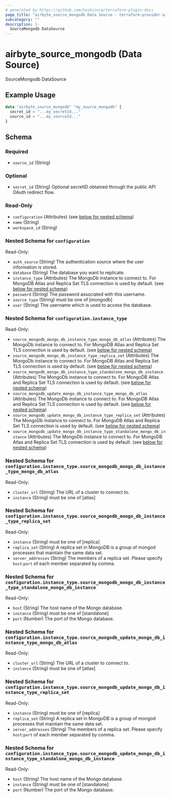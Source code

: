 ```yaml
---
# generated by https://github.com/hashicorp/terraform-plugin-docs
page_title: "airbyte_source_mongodb Data Source - terraform-provider-airbyte"
subcategory: ""
description: |-
  SourceMongodb DataSource
---
```


# airbyte_source_mongodb (Data Source)

SourceMongodb DataSource

## Example Usage

```terraform
data "airbyte_source_mongodb" "my_source_mongodb" {
  secret_id = "...my_secretId..."
  source_id = "...my_sourceId..."
}
```

<!-- schema generated by tfplugindocs -->
## Schema

### Required

- `source_id` (String)

### Optional

- `secret_id` (String) Optional secretID obtained through the public API OAuth redirect flow.

### Read-Only

- `configuration` (Attributes) (see [below for nested schema](#nestedatt--configuration))
- `name` (String)
- `workspace_id` (String)

<a id="nestedatt--configuration"></a>
### Nested Schema for `configuration`

Read-Only:

- `auth_source` (String) The authentication source where the user information is stored.
- `database` (String) The database you want to replicate.
- `instance_type` (Attributes) The MongoDb instance to connect to. For MongoDB Atlas and Replica Set TLS connection is used by default. (see [below for nested schema](#nestedatt--configuration--instance_type))
- `password` (String) The password associated with this username.
- `source_type` (String) must be one of [mongodb]
- `user` (String) The username which is used to access the database.

<a id="nestedatt--configuration--instance_type"></a>
### Nested Schema for `configuration.instance_type`

Read-Only:

- `source_mongodb_mongo_db_instance_type_mongo_db_atlas` (Attributes) The MongoDb instance to connect to. For MongoDB Atlas and Replica Set TLS connection is used by default. (see [below for nested schema](#nestedatt--configuration--instance_type--source_mongodb_mongo_db_instance_type_mongo_db_atlas))
- `source_mongodb_mongo_db_instance_type_replica_set` (Attributes) The MongoDb instance to connect to. For MongoDB Atlas and Replica Set TLS connection is used by default. (see [below for nested schema](#nestedatt--configuration--instance_type--source_mongodb_mongo_db_instance_type_replica_set))
- `source_mongodb_mongo_db_instance_type_standalone_mongo_db_instance` (Attributes) The MongoDb instance to connect to. For MongoDB Atlas and Replica Set TLS connection is used by default. (see [below for nested schema](#nestedatt--configuration--instance_type--source_mongodb_mongo_db_instance_type_standalone_mongo_db_instance))
- `source_mongodb_update_mongo_db_instance_type_mongo_db_atlas` (Attributes) The MongoDb instance to connect to. For MongoDB Atlas and Replica Set TLS connection is used by default. (see [below for nested schema](#nestedatt--configuration--instance_type--source_mongodb_update_mongo_db_instance_type_mongo_db_atlas))
- `source_mongodb_update_mongo_db_instance_type_replica_set` (Attributes) The MongoDb instance to connect to. For MongoDB Atlas and Replica Set TLS connection is used by default. (see [below for nested schema](#nestedatt--configuration--instance_type--source_mongodb_update_mongo_db_instance_type_replica_set))
- `source_mongodb_update_mongo_db_instance_type_standalone_mongo_db_instance` (Attributes) The MongoDb instance to connect to. For MongoDB Atlas and Replica Set TLS connection is used by default. (see [below for nested schema](#nestedatt--configuration--instance_type--source_mongodb_update_mongo_db_instance_type_standalone_mongo_db_instance))

<a id="nestedatt--configuration--instance_type--source_mongodb_mongo_db_instance_type_mongo_db_atlas"></a>
### Nested Schema for `configuration.instance_type.source_mongodb_mongo_db_instance_type_mongo_db_atlas`

Read-Only:

- `cluster_url` (String) The URL of a cluster to connect to.
- `instance` (String) must be one of [atlas]


<a id="nestedatt--configuration--instance_type--source_mongodb_mongo_db_instance_type_replica_set"></a>
### Nested Schema for `configuration.instance_type.source_mongodb_mongo_db_instance_type_replica_set`

Read-Only:

- `instance` (String) must be one of [replica]
- `replica_set` (String) A replica set in MongoDB is a group of mongod processes that maintain the same data set.
- `server_addresses` (String) The members of a replica set. Please specify `host`:`port` of each member separated by comma.


<a id="nestedatt--configuration--instance_type--source_mongodb_mongo_db_instance_type_standalone_mongo_db_instance"></a>
### Nested Schema for `configuration.instance_type.source_mongodb_mongo_db_instance_type_standalone_mongo_db_instance`

Read-Only:

- `host` (String) The host name of the Mongo database.
- `instance` (String) must be one of [standalone]
- `port` (Number) The port of the Mongo database.


<a id="nestedatt--configuration--instance_type--source_mongodb_update_mongo_db_instance_type_mongo_db_atlas"></a>
### Nested Schema for `configuration.instance_type.source_mongodb_update_mongo_db_instance_type_mongo_db_atlas`

Read-Only:

- `cluster_url` (String) The URL of a cluster to connect to.
- `instance` (String) must be one of [atlas]


<a id="nestedatt--configuration--instance_type--source_mongodb_update_mongo_db_instance_type_replica_set"></a>
### Nested Schema for `configuration.instance_type.source_mongodb_update_mongo_db_instance_type_replica_set`

Read-Only:

- `instance` (String) must be one of [replica]
- `replica_set` (String) A replica set in MongoDB is a group of mongod processes that maintain the same data set.
- `server_addresses` (String) The members of a replica set. Please specify `host`:`port` of each member separated by comma.


<a id="nestedatt--configuration--instance_type--source_mongodb_update_mongo_db_instance_type_standalone_mongo_db_instance"></a>
### Nested Schema for `configuration.instance_type.source_mongodb_update_mongo_db_instance_type_standalone_mongo_db_instance`

Read-Only:

- `host` (String) The host name of the Mongo database.
- `instance` (String) must be one of [standalone]
- `port` (Number) The port of the Mongo database.


